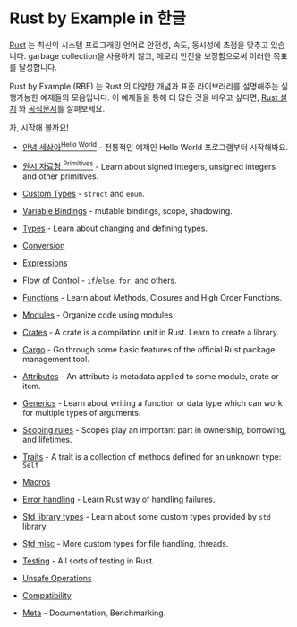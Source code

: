 # Rust by Example in 한글

[Rust][rust] 는 최신의 시스템 프로그래밍 언어로 안전성, 속도, 동시성에 초점을 맞추고 있습니다. 
garbage collection을 사용하지 않고, 메모리 안전을 보장함으로써 이러한 목표를 달성합니다.

Rust by Example (RBE) 는 Rust 의 다양한 개념과 표준 라이브러리를 설명해주는 실행가능한 예제들의 모음입니다.
이 예제들을 통해 더 많은 것을 배우고 싶다면, [Rust 설치][install] 와 [공식문서][std]를 살펴보세요.

자, 시작해 볼까요!

- [안녕 세상아<sup>Hello World</sup>](hello.md) - 전통적인 예제인 Hello World 프로그램부터 시작해봐요.

- [원시 자료형 <sup>Primitives</sup>](primitives.md) - Learn about signed integers, unsigned integers and other primitives.

- [Custom Types](custom_types.md) - `struct` and `enum`.

- [Variable Bindings](variable_bindings.md) - mutable bindings, scope, shadowing.

- [Types](types.md) - Learn about changing and defining types.

- [Conversion](conversion.md)

- [Expressions](expression.md)

- [Flow of Control](flow_control.md) - `if`/`else`, `for`, and others.

- [Functions](fn.md) - Learn about Methods, Closures and High Order Functions.

- [Modules](mod.md) - Organize code using modules

- [Crates](crates.md) - A crate is a compilation unit in Rust. Learn to create a library.

- [Cargo](cargo.md) - Go through some basic features of the official Rust package management tool.

- [Attributes](attribute.md) - An attribute is metadata applied to some module, crate or item.

- [Generics](generics.md) - Learn about writing a function or data type which can work for multiple types of arguments.

- [Scoping rules](scope.md) - Scopes play an important part in ownership, borrowing, and lifetimes.

- [Traits](trait.md) - A trait is a collection of methods defined for an unknown type: `Self`

- [Macros](macros.md)

- [Error handling](error.md) - Learn Rust way of handling failures.

- [Std library types](std.md) - Learn about some custom types provided by `std` library.

- [Std misc](std_misc.md) - More custom types for file handling, threads.

- [Testing](testing.md) - All sorts of testing in Rust.

- [Unsafe Operations](unsafe.md)

- [Compatibility](compatibility.md)

- [Meta](meta.md) - Documentation, Benchmarking.


[rust]: https://www.rust-lang.org/
[install]: https://www.rust-lang.org/tools/install
[std]: https://doc.rust-lang.org/std/
[home]: https://github.com/rust-lang/rust-by-example
